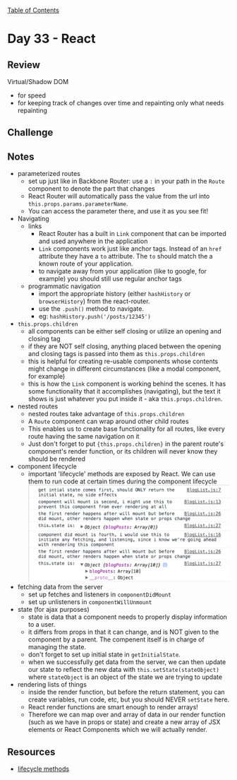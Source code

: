 [Table of Contents](/README.md)

# Day 33 - React

## Review
Virtual/Shadow DOM
  - for speed
  - for keeping track of changes over time and repainting only what needs repainting

## Challenge

## Notes
- parameterized routes
  - set up just like in Backbone Router: use a `:` in your path in the `Route` component to denote the part that changes
  - React Router will automatically pass the value from the url into `this.props.params.parameterName`.
  - You can access the parameter there, and use it as you see fit!
- Navigating
  - links
    - React Router has a built in `Link` component that can be imported and used anywhere in the application
    - `Link` components work just like anchor tags. Instead of an `href` attribute they have a `to` attribute. The `to` should match the a known route of your application.
    - to navigate away from your application (like to google, for example) you should still use regular anchor tags
  - programmatic navigation
    - import the appropriate history (either `hashHistory` or `browserHistory`) from the react-router.
    - use the `.push()` method to navigate.
    - eg: `hashHistory.push('/posts/12345')`
- `this.props.children`
  - all components can be either self closing or utilize an opening and closing tag
  - if they are NOT self closing, anything placed between the opening and closing tags is passed into them as `this.props.children`
  - this is helpful for creating re-usable components whose contents might change in different circumstances (like a modal component, for example)
  - this is how the `Link` component is working behind the scenes. It has some functionality that it accomplishes (navigating), but the text it shows is just whatever you put inside it - aka `this.props.children`.
- nested routes
  - nested routes take advantage of `this.props.children`
  - A `Route` component can wrap around other child routes
  - This enables us to create base functionality for all routes, like every route having the same navigation on it
  - Just don't forget to put `{this.props.children}` in the parent route's component's render function, or its children will never know they should be rendered
- component lifecycle
  - important 'lifecycle' methods are exposed by React. We can use them to run code at certain times during the component lifecycle
  ![lifecycle screenshot](../images/lifecycle.png)
- fetching data from the server
  - set up fetches and listeners in `componentDidMount`
  - set up unlisteners in `componentWillUnmount`
- state (for ajax purposes)
  - state is data that a component needs to properly display information to a user.
  - it differs from props in that it can change, and is NOT given to the component by a parent. The compenent itself is in charge of managing the state.
  - don't forget to set up initial state in `getInitialState`.
  - when we successfully get data from the server, we can then update our state to reflect the new data with `this.setState(stateObject)` where `stateObject` is an object of the state we are trying to update
- rendering lists of things
  - inside the render function, but before the return statement, you can create variables, run code, etc, but you should NEVER `setState` here.
  - React render functions are smart enough to render arrays!
  - Therefore we can map over and array of data in our render function (such as we have in props or state) and create a new array of JSX elements or React Components which we will actually render. 

## Resources
- [lifecycle methods](https://facebook.github.io/react/docs/component-specs.html)
